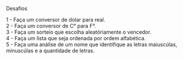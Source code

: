 Desafios

1 - Faça um conversor de dolar para real.                
2 - Faça um conversor de C° para F°.       
3 - Faça um sorteio que escolha aleatóriamente o vencedor.                      
4 - Faça um lista que seja ordenada por ordem alfabética.           
5 -  Faça uma análise de um nome que identifique as letras maiuscúlas, minuscúlas e a quantidade de letras.
